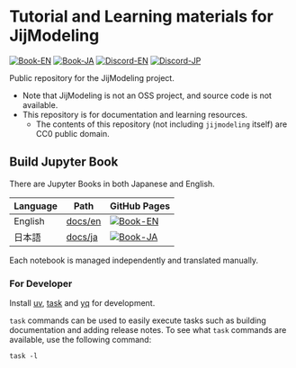 # Tutorial and Learning materials for JijModeling 

[![Book-EN](https://img.shields.io/badge/Book-English-blue)](https://jij-inc.github.io/JijModeling-Tutorials/en)
[![Book-JA](https://img.shields.io/badge/Book-日本語-blue)](https://jij-inc.github.io/JijModeling-Tutorials/ja)
[![Discord-EN](https://img.shields.io/badge/Discord-English-default?logo=Discord)](https://discord.gg/bcP4g4ar6J)
[![Discord-JP](https://img.shields.io/badge/Discord-日本語-default?logo=Discord)](https://discord.gg/2wNHCbfG)

Public repository for the JijModeling project.

- Note that JijModeling is not an OSS project, and source code is not available.
- This repository is for documentation and learning resources.
  - The contents of this repository (not including `jijmodeling` itself) are CC0 public domain.

Build Jupyter Book
-------------------

There are Jupyter Books in both Japanese and English.

| Language | Path | GitHub Pages |
|----------|------|--------------|
| English  | [docs/en](./docs/en) | [![Book-EN](https://img.shields.io/badge/Book-English-blue)](https://jij-inc.github.io/JijModeling-Tutorials/en) |
| 日本語   | [docs/ja](./docs/ja) | [![Book-JA](https://img.shields.io/badge/Book-日本語-blue)](https://jij-inc.github.io/JijModeling-Tutorials/ja) |

Each notebook is managed independently and translated manually.

### For Developer

Install [uv](https://docs.astral.sh/uv/getting-started/installation/), [task](https://taskfile.dev/installation/) and [yq](https://mikefarah.gitbook.io/yq) for development.

`task` commands can be used to easily execute tasks such as building documentation and adding release notes. To see what `task` commands are available, use the following command:

```shell
task -l
```

